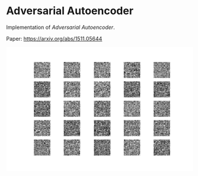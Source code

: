 # Adversarial Autoencoder
Implementation of _Adversarial Autoencoder_.

Paper: https://arxiv.org/abs/1511.05644

<p align="center">
    <img src="./aae.gif" width="640"\>
</p>

